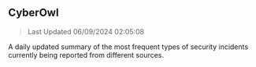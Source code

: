 ## CyberOwl 
> Last Updated 06/09/2024 02:05:08 


A daily updated summary of the most frequent types of security incidents currently being reported from different sources.

